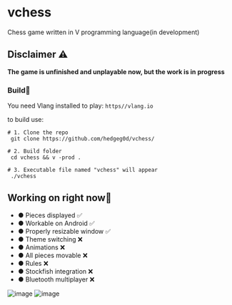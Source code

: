 # vchess
Chess game written in V programming language(in development)

## Disclaimer ⚠️
**The game is unfinished and unplayable now, but the work is in progress**

### Build🔨

You need Vlang installed to play: `https//vlang.io`

to build use:
```
# 1. Clone the repo
 git clone https://github.com/hedgeg0d/vchess/
 
# 2. Build folder
 cd vchess && v -prod .

# 3. Executable file named "vchess" will appear
 ./vchess
```

## Working on right now🔧
- ● Pieces displayed ✅
- ● Workable on Android ✅
- ● Properly resizable window ✅
- ● Theme switching ❌
- ● Animations ❌
- ● All pieces movable ❌
- ● Rules ❌
- ● Stockfish integration ❌
- ● Bluetooth multiplayer ❌

![image](https://user-images.githubusercontent.com/83360271/218329899-d16b3840-fb20-4f2b-88e0-0beb8441a101.png)
![image](https://user-images.githubusercontent.com/83360271/218329911-e9e18c98-6099-4f6d-b67d-b8642577e531.png)
